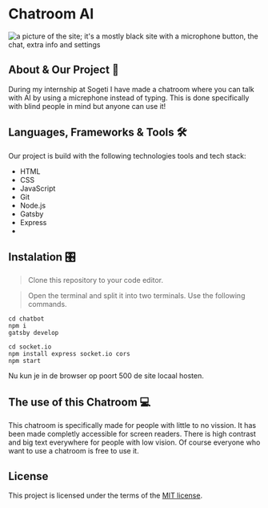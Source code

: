 # Chatroom AI
<img src="https://github.com/Sogeti-Java-Community/CV-chatroom-AI-02-2024/assets/112855711/2a28402a-42a1-4981-9293-ba4c58973811" alt="a picture of the site; it's a mostly black site with a microphone button, the chat, extra info and settings">


## About & Our Project 📖
During my internship at Sogeti I have made a chatroom where you can talk with AI by using a micrephone instead of typing. This is done specifically with blind people in mind but anyone can use it!

## Languages, Frameworks & Tools 🛠️
Our project is build with the following technologies tools and tech stack:

* HTML
* CSS
* JavaScript
* Git
* Node.js
* Gatsby
* Express
* 
 
## Instalation 🎛️
>  Clone this repository to your code editor.

>  Open the terminal and split it into two terminals.
>  Use the following commands.

```
cd chatbot
npm i
gatsby develop
```

```
cd socket.io
npm install express socket.io cors
npm start
```

Nu kun je in de browser op poort 500 de site locaal hosten.
   
## The use of this Chatroom 💻
This chatroom is specifically made for people with little to no vission. It has been made completly accessible for screen readers. There is high contrast and big text everywhere for people with low vision. Of course everyone who want to use a chatroom is free to use it.


## License
This project is licensed under the terms of the [MIT license](https://github.com/fdnd-task/lose-your-head-the-client-case/blob/main/LICENSE).
